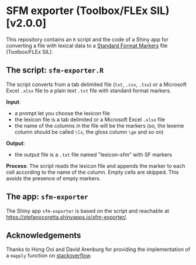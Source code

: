 # SFM exporter (Toolbox/FLEx SIL) [v2.0.0]

This repository contains an `R` script and the code of a Shiny app for converting a file with lexical data to a [Standard Format Markers](http://www-01.sil.org/computing/shoebox/MDF_2000.pdf?_ga=GA1.2.1165924973.1480287656) file (Toolbox/FLEx SIL).

## The script: `sfm-exporter.R`

The script converts from a tab delimited file (`txt`, `.csv`, `.tsv`) or a Microsoft Excel `.xlsx` file to a plain text `.txt` file with standard format markers.


**Input**:
- a prompt let you choose the lexicon file
- the lexicon file is a tab delimited or a Microsoft Excel `.xlsx` file
- the name of the columns in the file will be the markers (so, the lexeme column should be called `\lx`, the gloss column `\ge` and so on)

**Output**:
- the output file is a `.txt` file named "lexicon-sfm" with SF markers

**Process**:
The script reads the lexicon file and appends the marker to each cell according to the name of the column. Empty cells are skipped. This avoids the presence of empty markers.

## The app: `sfm-exporter`
The Shiny app `sfm-exporter` is based on the script and reachable at https://stefanocoretta.shinyapps.io/sfm-exporter/.

## Acknowledgements

Thanks to Hong Ooi and David Arenburg for providing the implementation of a `mapply` function on [stackoverflow](http://stackoverflow.com/questions/25666170/r-subsetting-dataframe-in-for-loop-with-double-and-single-brackets).
